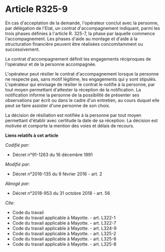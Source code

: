 # Article R325-9

En cas d'acceptation de la demande, l'opérateur conclut avec la personne, par délégation de l'Etat, un contrat
d'accompagnement indiquant, parmi les trois phases définies à l'article R. 325-7, la phase par laquelle commence
l'accompagnement. Les phases d'aide au montage et d'aide à la structuration financière peuvent être réalisées concomitamment
ou successivement. 

Le contrat d'accompagnement définit les engagements réciproques de l'opérateur et de la personne accompagnée. 

L'opérateur peut résilier le contrat d'accompagnement lorsque la personne ne respecte pas, sans motif légitime, les
engagements qui y sont stipulés. L'opérateur qui envisage de résilier le contrat le notifie à la personne, par tout moyen
permettant d'attester la réception de la notification. La notification informe la personne de la possibilité de présenter ses
observations par écrit ou dans le cadre d'un entretien, au cours duquel elle peut se faire assister d'une personne de son
choix. 

La décision de résiliation est notifiée à la personne par tout moyen permettant d'établir avec certitude la date de sa
réception. La décision est motivée et comporte la mention des voies et délais de recours.

**Liens relatifs à cet article**

_Codifié par_:

  - Décret n°91-1263 du 16 décembre 1991

_Modifié par_:

  - Décret n°2016-135 du 9 février 2016 - art. 2

_Abrogé par_:

  - Décret n°2018-953 du 31 octobre 2018 - art. 56

_Cite_:

  - Code du travail
  - Code du travail applicable à Mayotte. - art. L322-1
  - Code du travail applicable à Mayotte. - art. L322-7
  - Code du travail applicable à Mayotte. - art. L324-9
  - Code du travail applicable à Mayotte. - art. L325-2
  - Code du travail applicable à Mayotte. - art. L325-6
  - Code du travail applicable à Mayotte. - art. L325-8
